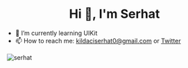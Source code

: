 <h1 align="center">Hi 👋, I'm Serhat</h1>


- 🌱 I’m currently learning UIKit
- 📫 How to reach me: kildaciserhat0@gmail.com or [Twitter](https://twitter.com/sreaht)

<p>&nbsp;<img align="center" src="https://github-readme-stats.vercel.app/api?username=serhatkildaci&show_icons=true&theme=dark&hide_border=true&locale=en" alt="serhat" /></p>
